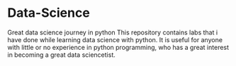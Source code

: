 # Data-Science
Great data science journey in python 
This repository contains labs that i have done while learning data science with python. It is useful for anyone with little or no experience in python programming, who has a great interest in becoming a great data sciencetist.
